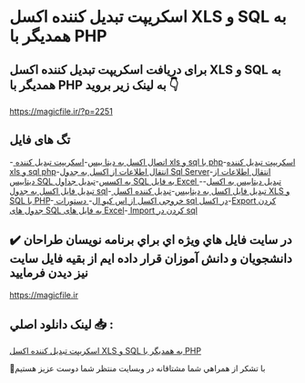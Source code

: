 # اسکریپت تبدیل کننده اکسل XLS و SQL به همدیگر با PHP

## برای دریافت اسکریپت تبدیل کننده اکسل XLS و SQL به همدیگر با PHP به لینک زیر بروید 👇

https://magicfile.ir/?p=2251

## تگ های فایل

-[ اتصال اکسل به دیتا بیس](https://magicfile.ir/product/%d8%a7%d8%b3%da%a9%d8%b1%db%8c%d9%be%d8%aa-%d8%aa%d8%a8%d8%af%db%8c%d9%84-%da%a9%d9%86%d9%86%d8%af%d9%87-xls-%d9%88-sql/)-[اسکریپت تبدیل کننده xls و sql با php](https://magicfile.ir/product/%d8%a7%d8%b3%da%a9%d8%b1%db%8c%d9%be%d8%aa-%d8%aa%d8%a8%d8%af%db%8c%d9%84-%da%a9%d9%86%d9%86%d8%af%d9%87-xls-%d9%88-sql/)-[اسکریپت تبدیل کننده xls و sql php](https://magicfile.ir/product/%d8%a7%d8%b3%da%a9%d8%b1%db%8c%d9%be%d8%aa-%d8%aa%d8%a8%d8%af%db%8c%d9%84-%da%a9%d9%86%d9%86%d8%af%d9%87-xls-%d9%88-sql/)-[انتقال اطلاعات از اکسل به جدول Sql Server](https://magicfile.ir/product/%d8%a7%d8%b3%da%a9%d8%b1%db%8c%d9%be%d8%aa-%d8%aa%d8%a8%d8%af%db%8c%d9%84-%da%a9%d9%86%d9%86%d8%af%d9%87-xls-%d9%88-sql/)-[انتقال اطلاعات از دیتابیس SQL به اکسس](https://magicfile.ir/product/%d8%a7%d8%b3%da%a9%d8%b1%db%8c%d9%be%d8%aa-%d8%aa%d8%a8%d8%af%db%8c%d9%84-%da%a9%d9%86%d9%86%d8%af%d9%87-xls-%d9%88-sql/)-[تبدیل جداول SQL به فایل Excel ](https://magicfile.ir/product/%d8%a7%d8%b3%da%a9%d8%b1%db%8c%d9%be%d8%aa-%d8%aa%d8%a8%d8%af%db%8c%d9%84-%da%a9%d9%86%d9%86%d8%af%d9%87-xls-%d9%88-sql/)-[تبدیل دیتابیس به اکسل](https://magicfile.ir/product/%d8%a7%d8%b3%da%a9%d8%b1%db%8c%d9%be%d8%aa-%d8%aa%d8%a8%d8%af%db%8c%d9%84-%da%a9%d9%86%d9%86%d8%af%d9%87-xls-%d9%88-sql/)-[ تبدیل فایل اکسل به جدول sql](https://magicfile.ir/product/%d8%a7%d8%b3%da%a9%d8%b1%db%8c%d9%be%d8%aa-%d8%aa%d8%a8%d8%af%db%8c%d9%84-%da%a9%d9%86%d9%86%d8%af%d9%87-xls-%d9%88-sql/)-[ تبدیل فایل اکسل به دیتابیس](https://magicfile.ir/product/%d8%a7%d8%b3%da%a9%d8%b1%db%8c%d9%be%d8%aa-%d8%aa%d8%a8%d8%af%db%8c%d9%84-%da%a9%d9%86%d9%86%d8%af%d9%87-xls-%d9%88-sql/)-[تبدیل کننده اکسل XLS و SQL با PHP](https://magicfile.ir/product/%d8%a7%d8%b3%da%a9%d8%b1%db%8c%d9%be%d8%aa-%d8%aa%d8%a8%d8%af%db%8c%d9%84-%da%a9%d9%86%d9%86%d8%af%d9%87-xls-%d9%88-sql/)-[ خروجی اکسل از اس کیو ال](https://magicfile.ir/product/%d8%a7%d8%b3%da%a9%d8%b1%db%8c%d9%be%d8%aa-%d8%aa%d8%a8%d8%af%db%8c%d9%84-%da%a9%d9%86%d9%86%d8%af%d9%87-xls-%d9%88-sql/)-[ دستورات sql در اکسل](https://magicfile.ir/product/%d8%a7%d8%b3%da%a9%d8%b1%db%8c%d9%be%d8%aa-%d8%aa%d8%a8%d8%af%db%8c%d9%84-%da%a9%d9%86%d9%86%d8%af%d9%87-xls-%d9%88-sql/)-[Export کردن جدول های SQL به فایل های Excel](https://magicfile.ir/product/%d8%a7%d8%b3%da%a9%d8%b1%db%8c%d9%be%d8%aa-%d8%aa%d8%a8%d8%af%db%8c%d9%84-%da%a9%d9%86%d9%86%d8%af%d9%87-xls-%d9%88-sql/)-[ Import كردن در sql](https://magicfile.ir/product/%d8%a7%d8%b3%da%a9%d8%b1%db%8c%d9%be%d8%aa-%d8%aa%d8%a8%d8%af%db%8c%d9%84-%da%a9%d9%86%d9%86%d8%af%d9%87-xls-%d9%88-sql/)

## ✔️ در سايت فايل هاي ويژه اي براي برنامه نويسان طراحان دانشجويان و دانش آموزان قرار داده ايم از بقيه فايل سايت نيز ديدن فرماييد

https://magicfile.ir


## لينک دانلود اصلي 📥 :

[اسکریپت تبدیل کننده اکسل XLS و SQL به همدیگر با PHP](https://magicfile.ir/product/%d8%a7%d8%b3%da%a9%d8%b1%db%8c%d9%be%d8%aa-%d8%aa%d8%a8%d8%af%db%8c%d9%84-%da%a9%d9%86%d9%86%d8%af%d9%87-xls-%d9%88-sql/) 


🙏با تشکر از همراهي شما مشتاقانه در وبسایت منتظر شما دوست عزیز هستیم

